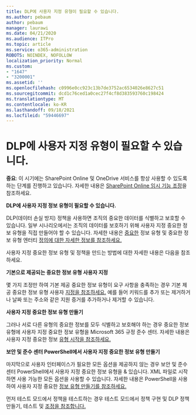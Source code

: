 ```yaml
---
title: DLP에 사용자 지정 유형이 필요할 수 있습니다.
ms.author: pebaum
author: pebaum
manager: laurawi
ms.date: 04/21/2020
ms.audience: ITPro
ms.topic: article
ms.service: o365-administration
ROBOTS: NOINDEX, NOFOLLOW
localization_priority: Normal
ms.custom:
- "1647"
- "3200001"
ms.assetid: ''
ms.openlocfilehash: c0996e0cc923c13b7de3752ac6534026e8627c51
ms.sourcegitcommit: dcd1c76ced1a0cec27f4cf8d383593760c198424
ms.translationtype: MT
ms.contentlocale: ko-KR
ms.lasthandoff: 09/18/2021
ms.locfileid: "59446697"
---
```

# <a name="dlp-might-need-a-custom-type"></a>DLP에 사용자 지정 유형이 필요할 수 있습니다.

**중요**: 이 시기에는 SharePoint Online 및 OneDrive 서비스를 항상 사용할 수 있도록 하는 단계를 진행하고 있습니다. 자세한 내용은 [SharePoint Online 임시 기능 조정](https://aka.ms/ODSPAdjustments)을 참조하세요.

**DLP에 사용자 지정 정보 유형이 필요할 수 있습니다.**

DLP(데이터 손실 방지) 정책을 사용하면 조직의 중요한 데이터를 식별하고 보호할 수 있습니다. 일부 시나리오에서는 조직의 데이터를 보호하기 위해 사용자 지정 중요한 정보 유형을 직접 만들어야 할 수 있습니다. 자세한 내용은 [중요한](https://docs.microsoft.com/microsoft-365/compliance/sensitive-information-type-learn-about) 정보 유형 및 중요한 정보 유형 엔터티 [정의에 대한 자세한 정보를 참조하세요.](https://docs.microsoft.com/microsoft-365/compliance/sensitive-information-type-entity-definitions)

사용자 지정 중요한 정보 유형 및 정책을 만드는 방법에 대한 자세한 내용은 다음을 참조하세요. 

**기본으로 제공되는 중요한 정보 유형 사용자 지정**

몇 가지 조정만 하여 기본 제공 중요한 정보 유형이 요구 사항을 충족하는 경우 기본 제공 중요한 정보 유형 사용자 [지정을 참조하세요.](https://docs.microsoft.com/microsoft-365/compliance/customize-a-built-in-sensitive-information-type) 예를 들어 키워드를 추가 또는 제거하거나 날짜 또는 주소와 같은 지원 증거를 추가하거나 제거할 수 있습니다.

**사용자 지정 중요한 정보 유형 만들기**

그러나 서로 다른 유형의 중요한 정보를 모두 식별하고 보호해야 하는 경우 중요한 정보 유형에 사용자 지정 중요한 정보 유형을 Microsoft 365 규정 준수 센터. 자세한 내용은 사용자 지정 중요한 정보 [유형 시작을 참조하세요.](https://docs.microsoft.com/microsoft-365/compliance/customize-a-built-in-sensitive-information-type)

**보안 및 준수 센터 PowerShell에서 사용자 지정 중요한 정보 유형 만들기**

마지막으로 사용자 인터페이스가 필요한 모든 옵션을 제공하지 않는 경우 보안 및 준수 센터 PowerShell에서 사용자 지정 중요한 정보 유형을 & 있습니다. XML 파일로 시작하면 사용 가능한 모든 옵션을 사용할 수 있습니다. 자세한 내용은 PowerShell을 사용하여 사용자 지정 중요한 [정보 유형 만들기를 참조하세요.](https://docs.microsoft.com/microsoft-365/compliance/create-a-custom-sensitive-information-type-in-scc-powershell)

먼저 테스트 모드에서 정책을 테스트하는 [](https://docs.microsoft.com/microsoft-365/compliance/dlp-learn-about-dlp#implement-policy-in-test-mode) 경우 테스트 모드에서 정책 구현 및 DLP 정책 만들기, 테스트 및 [조정을 참조합니다.](https://docs.microsoft.com/microsoft-365/compliance/create-test-tune-dlp-policy) 